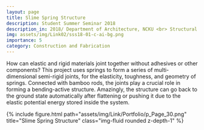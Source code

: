 ```yaml
---
layout: page
title: Slime Spring Structure
description: Student Summer Seminar 2018
description_in: 2018/ Department of Architecture, NCKU <br> Structural Art of Accumulation or Transformation (SSS) workshop <br> Group Project (7 people)/ Advisor&#58;Yi-Hsuan Tu <br>Role&#58; material proposal (spring), joint design (semi-rigid), system design, <br> structural design, 3D modiling, collaborate on fabrication, photography, presentation
img: assets/img/Link02/sss18-01-c-ai-bg.png
importance: 5
category: Construction and Fabrication
---
```


How can elastic and rigid materials joint together without adhesives or other components? This project uses springs to form a series of multi-dimensional semi-rigid joints, for the elasticity, toughness, and geometry of springs. Connected with bamboo rods, the joints play a crucial role in forming a bending-active structure.
Amazingly, the structure can go back to the ground state automatically after flattening or pushing it due to the elastic potential energy stored inside the system.

<div class="row">
    <div class="col-sm mt-3 mt-md-0">
        {% include figure.html path="assets/img/Link/Portfolio/p_Page_30.png" title="Slime Spring Structure" class="img-fluid rounded z-depth-1" %}
    </div>
</div>
   